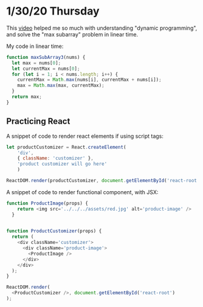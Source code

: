 # 1/30/20 Thursday

This [video](https://www.youtube.com/watch?v=2MmGzdiKR9Y) helped me so much with understanding "dynamic programming", and solve the "max subarray" problem in linear time. 

My code in linear time:
```js
function maxSubArray3(nums) {
  let max = nums[0];
  let currentMax = nums[0];
  for (let i = 1; i < nums.length; i++) {
    currentMax = Math.max(nums[i], currentMax + nums[i]);
    max = Math.max(max, currentMax);
  }
  return max;
}
``` 

## Practicing React 

A snippet of code to render react elements if using script tags:
```js
let productCustomizer = React.createElement(
    'div', 
    { className: 'customizer' }, 
    'product customizer will go here'
    )

ReactDOM.render(productCustomizer, document.getElementById('react-root'));
```

A snippet of code to render functional component, with JSX:
```js
function ProductImage(props) {
    return <img src='../../../assets/red.jpg' alt='product-image' />
  }
  

function ProductCustomizer(props) {
  return (
    <div className='customizer'>
      <div className='product-image'>
        <ProductImage />
      </div>
    </div>
  ); 
}

ReactDOM.render(
  <ProductCustomizer />, document.getElementById('react-root')
);
```

